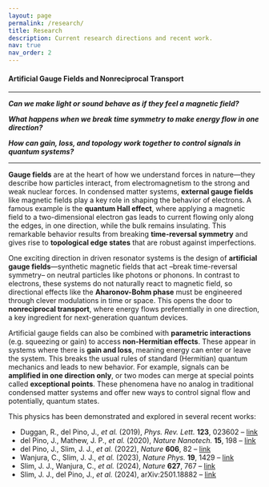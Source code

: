 ```yaml
---
layout: page
permalink: /research/
title: Research
description: Current research directions and recent work.  
nav: true
nav_order: 2
---
```



#### Artificial Gauge Fields and Nonreciprocal Transport

---

**_Can we make light or sound behave as if they feel a magnetic field?_**

**_What happens when we break time symmetry to make energy flow in one direction?_**

**_How can gain, loss, and topology work together to control signals in quantum systems?_**

---

**Gauge fields** are at the heart of how we understand forces in nature—they describe how particles interact, from electromagnetism to the strong and weak nuclear forces. In condensed matter systems, **external gauge fields** like magnetic fields play a key role in shaping the behavior of electrons. A famous example is the **quantum Hall effect**, where applying a magnetic field to a two-dimensional electron gas leads to current flowing only along the edges, in one direction, while the bulk remains insulating. This remarkable behavior results from breaking **time-reversal symmetry** and gives rise to **topological edge states** that are robust against imperfections.

One exciting direction in driven resonator systems is the design of **artificial gauge fields**—synthetic magnetic fields that act –break time-reversal symmetry– on neutral particles like photons or phonons. In contrast to electrons, these systems do not naturally react to magnetic field, so directional effects like the **Aharonov-Bohm phase** must be engineered through clever modulations in time or space. This opens the door to **nonreciprocal transport**, where energy flows preferentially in one direction, a key ingredient for next-generation quantum devices.

Artificial gauge fields can also be combined with **parametric interactions** (e.g. squeezing or gain) to access **non-Hermitian effects**. These appear in systems where there is **gain and loss**, meaning energy can enter or leave the system. This breaks the usual rules of standard (Hermitian) quantum mechanics and leads to new behavior. For example, signals can be **amplified in one direction only**, or two modes can merge at special points called **exceptional points**. These phenomena have no analog in traditional condensed matter systems and offer new ways to control signal flow and potentially, quantum states.

This physics has been demonstrated and explored in several recent works:
- Duggan, R., del Pino, J., *et al.* (2019), *Phys. Rev. Lett.* **123**, 023602 – [link](https://journals.aps.org/prl/abstract/10.1103/PhysRevLett.123.023602)  
- del Pino, J., Mathew, J. P., *et al.* (2020), *Nature Nanotech.* **15**, 198 – [link](https://www.nature.com/articles/s41565-019-0630-8)  
- del Pino, J., Slim, J. J., *et al.* (2022), *Nature* **606**, 82 – [link](https://www.nature.com/articles/s41586-022-04609-0)  
- Wanjura, C., Slim, J. J., *et al.* (2023), *Nature Phys.* **19**, 1429 – [link](https://www.nature.com/articles/s41567-023-02128-x)  
- Slim, J. J., Wanjura, C., *et al.* (2024), *Nature* **627**, 767 – [link](https://www.nature.com/articles/s41586-024-07174-w)  
- Slim, J. J., del Pino, J., *et al.* (2024), arXiv:2501.18882 – [link](https://arxiv.org/abs/2501.18882)